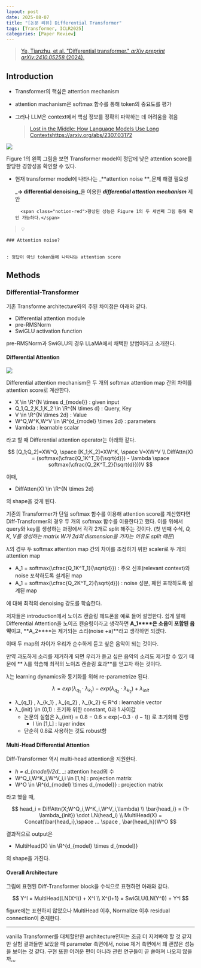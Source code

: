 ```yaml
---
layout: post
date: 2025-08-07
title: "[논문 리뷰] Differential Transformer"
tags: [Transformer, ICLR2025]
categories: [Paper Review]
---
```


> [Ye, Tianzhu, et al. "Differential transformer." ](https://arxiv.org/abs/2410.05258)[_arXiv preprint arXiv:2410.05258_](https://arxiv.org/abs/2410.05258)[ (2024).](https://arxiv.org/abs/2410.05258)



## Introduction

- Transformer의 핵심은 attention mechanism
- attention machanism은 softmax 함수를 통해 token의 중요도를 평가
- 그러나 LLM은 context에서 핵심 정보를 정확히 파악하는 데 어려움을 겪음

	> [Lost in the Middle: How Language Models Use Long Contextshttps://arxiv.org/abs/2307.03172](https://arxiv.org/abs/2307.03172)


![](https://prod-files-secure.s3.us-west-2.amazonaws.com/542b861c-36a8-4051-84e5-8804b6728dba/9083ea56-691a-4752-ae26-47f403431ac8/image.png?X-Amz-Algorithm=AWS4-HMAC-SHA256&X-Amz-Content-Sha256=UNSIGNED-PAYLOAD&X-Amz-Credential=ASIAZI2LB466RUHI3WN3%2F20251003%2Fus-west-2%2Fs3%2Faws4_request&X-Amz-Date=20251003T080100Z&X-Amz-Expires=3600&X-Amz-Security-Token=IQoJb3JpZ2luX2VjEKf%2F%2F%2F%2F%2F%2F%2F%2F%2F%2FwEaCXVzLXdlc3QtMiJIMEYCIQDhsPVjwdY%2FK%2Bo5WsnJOrPcGSHbqP11wkdRKGX%2FOBFawgIhAOCVKllkPLjjV%2BaRBM3Os0Uig%2FpdWWMQU4UHFdg648g1Kv8DCEAQABoMNjM3NDIzMTgzODA1IgxwQPF6CwD382ttghAq3AMiPqQFFSJIjibW7BDNbjBSx93%2BXHltm1hix15urTsOf3A8040DQg9Es1oT03Z37GhDKHiiTznvTXVBXiNRTqSs%2FX%2BXoXe0s3j9dYtxSSYhJSN8FlgrOSIuIelzfGADETI1Fhl%2FdShC59vPq2y51CZzWza0aD%2FXWYJHnByKAOAaCczcDrtGekTQvvoxrxd4eihc7OrJlhE2U%2F6yQtw5h%2FP5tG5lueLx%2Fn6YVpSUoammTVTQqVIfHIsOicnG1h%2Bbbi%2BgOKQAvXYFBo35dNJ8Hs3gdYXIhrfU%2FBDbZ84sm7jK7NyIvM7wO4fWb1KauD3KzqPi1XvH05YCKwPJKd42t17ibCiBkzylCARA3pE6i04Yw9gOGGO6t7c16kNoKrq81ivw5DneK48zCBgsdrQM8auBJ7x%2B0j63PpnUkoyEsliiYJp3lo9w%2BNLyjgt8nrLhpHMO%2BkaUqT85lxEqZRflK4eYXDLYQLOUTkmIk63RZKDWk57XmbmguJq7kHc3VL7dZ0xvz%2B7bxYPNH5tCqwlBsMfz8dkm%2BctprZuBzQ3T%2FcPka%2FpyLZW7Es5lcVkq3YM%2Bo3%2F%2BRttNYXDurmcFVgiAn%2FrN%2B2fA9V%2BqWqemEwozW94rrD9Yl5jRykgjTD0RKTCx6%2F3GBjqkAcn8jJ3ONpso57B5EjbHcz1si83u8o8oCHL92jZFwIF1MRJH8%2BAncCzw1mqMlDzpxWY%2FpDf8Jc5xNOAQeD%2FecbxQd2treXV9lqD11RWS72BK7CUAvWnsASkJhR1wUJWIPbgpYSrQc9ixommRkMq3AsDQ02JBDvCYi2z%2B%2FWonG6aqYF5hU%2BzVTdzBjmvlVK0afnsRqYPA3bXWhr1DpfSf3hTmod6z&X-Amz-Signature=78f352c42c6a55d30a18a562f88de13773b9e16c5efffbda790aa52c83efaa89&X-Amz-SignedHeaders=host&x-amz-checksum-mode=ENABLED&x-id=GetObject)


Figure 1의 왼쪽 그림을 보면 Transformer model이 정답에 낮은 attention score를 할당한 경향성을 확인할 수 있다.

- 현재 transformer model에 나타나는 _**attention noise **_문제 해결 필요성

	_**→ differential denoising**_을 이용한 _**differential attention mechanism**_ 제안


		<span class="notion-red">향상된 성능은 Figure 1의 두 세번째 그림 통해 확인 가능하다.</span>


> 💡 


	### Attention noise?


	: 정답이 아닌 token들에 나타나는 attention score



## Methods



### Differential-Transformer


기존 Transforme architecture와의 주된 차이점은 아래와 같다.

- Differential attention module
- pre-RMSNorm
- SwiGLU activation function

pre-RMSNorm과 SwiGLU의 경우 LLaMA에서 채택한 방법이라고 소개한다.



#### Differential Attention


![](https://prod-files-secure.s3.us-west-2.amazonaws.com/542b861c-36a8-4051-84e5-8804b6728dba/116d70b2-1963-4810-9167-f4c7d8a06e8f/image.png?X-Amz-Algorithm=AWS4-HMAC-SHA256&X-Amz-Content-Sha256=UNSIGNED-PAYLOAD&X-Amz-Credential=ASIAZI2LB466RUHI3WN3%2F20251003%2Fus-west-2%2Fs3%2Faws4_request&X-Amz-Date=20251003T080101Z&X-Amz-Expires=3600&X-Amz-Security-Token=IQoJb3JpZ2luX2VjEKf%2F%2F%2F%2F%2F%2F%2F%2F%2F%2FwEaCXVzLXdlc3QtMiJIMEYCIQDhsPVjwdY%2FK%2Bo5WsnJOrPcGSHbqP11wkdRKGX%2FOBFawgIhAOCVKllkPLjjV%2BaRBM3Os0Uig%2FpdWWMQU4UHFdg648g1Kv8DCEAQABoMNjM3NDIzMTgzODA1IgxwQPF6CwD382ttghAq3AMiPqQFFSJIjibW7BDNbjBSx93%2BXHltm1hix15urTsOf3A8040DQg9Es1oT03Z37GhDKHiiTznvTXVBXiNRTqSs%2FX%2BXoXe0s3j9dYtxSSYhJSN8FlgrOSIuIelzfGADETI1Fhl%2FdShC59vPq2y51CZzWza0aD%2FXWYJHnByKAOAaCczcDrtGekTQvvoxrxd4eihc7OrJlhE2U%2F6yQtw5h%2FP5tG5lueLx%2Fn6YVpSUoammTVTQqVIfHIsOicnG1h%2Bbbi%2BgOKQAvXYFBo35dNJ8Hs3gdYXIhrfU%2FBDbZ84sm7jK7NyIvM7wO4fWb1KauD3KzqPi1XvH05YCKwPJKd42t17ibCiBkzylCARA3pE6i04Yw9gOGGO6t7c16kNoKrq81ivw5DneK48zCBgsdrQM8auBJ7x%2B0j63PpnUkoyEsliiYJp3lo9w%2BNLyjgt8nrLhpHMO%2BkaUqT85lxEqZRflK4eYXDLYQLOUTkmIk63RZKDWk57XmbmguJq7kHc3VL7dZ0xvz%2B7bxYPNH5tCqwlBsMfz8dkm%2BctprZuBzQ3T%2FcPka%2FpyLZW7Es5lcVkq3YM%2Bo3%2F%2BRttNYXDurmcFVgiAn%2FrN%2B2fA9V%2BqWqemEwozW94rrD9Yl5jRykgjTD0RKTCx6%2F3GBjqkAcn8jJ3ONpso57B5EjbHcz1si83u8o8oCHL92jZFwIF1MRJH8%2BAncCzw1mqMlDzpxWY%2FpDf8Jc5xNOAQeD%2FecbxQd2treXV9lqD11RWS72BK7CUAvWnsASkJhR1wUJWIPbgpYSrQc9ixommRkMq3AsDQ02JBDvCYi2z%2B%2FWonG6aqYF5hU%2BzVTdzBjmvlVK0afnsRqYPA3bXWhr1DpfSf3hTmod6z&X-Amz-Signature=821f3d3b09d96a462286a6cb27bed2a57df894a44f1003d59cae01e8acf52456&X-Amz-SignedHeaders=host&x-amz-checksum-mode=ENABLED&x-id=GetObject)


Differential attention mechanism은 두 개의 softmax attention map 간의 차이를 attention score로 계산한다.

- X \in \R^{N \times d\_{model}} : given input
- Q\_1,Q\_2,K\_1,K\_2 \in \R^{N \times d} : Query, Key
- V \in \R^{N \times 2d} : Value
- W^Q,W^K,W^V \in \R^{d\_{model} \times 2d} : parameters
- \lambda : learnable scalar

라고 할 때 Differential attention operator는 아래와 같다.


$$
[Q_1;Q_2]=XW^Q, \space [K_1;K_2]=XW^K, \space V=XW^V \\
DiffAttn(X) = (softmax(\cfrac{Q_1K^T_1}{\sqrt{d}}) - \lambda \space softmax(\cfrac{Q_2K^T_2}{\sqrt{d}}))V
$$


이때,

- DiffAtten(X) \in \R^{N \times 2d}

의 shape을 갖게 된다.


기존의 Transformer가 단일 softmax 함수를 이용해 attention score를 계산했다면 Diff-Transformer의 경우 두 개의 softmax 함수를 이용한다고 했다. 이를 위해서 query와 key를 생성하는 과정에서 각각 2개로 split 해주는 것이다. <span class="notion-red">(첫 번째 수식, </span><span class="notion-red">_Q, K, V를 생성하는 matrix W가 2d의 dismension을 가지는 이유도 split 때문_</span><span class="notion-red">)</span>


 λ의 경우 두 softmax attention map 간의 차이를 조정하기 위한 scaler로 두 개의 attention map

- A\_1 = softmax(\cfrac{Q\_1K^T\_1}{\sqrt{d}}) : 주요 신호(relevant context)와 noise 포착하도록 설계된 map
- A\_1 = softmax(\cfrac{Q\_2K^T\_2}{\sqrt{d}}) : noise 성분, 패턴 포착하도록 설계된 map 

에 대해 최적의 denoising 강도를 학습한다.


저자들은 introduction에서 노이즈 캔슬링 헤드폰을 예로 들어 설명한다. 쉽게 말해 Differential Attention을 노이즈 캔슬링이라고 생각하면 **A\_1****은 소음이 포함된 음악**이고, **A\_2****는 제거되는 소리(noise +a)**라고 생각하면 되겠다. 


이때 두 map의 차이가 우리가 순수하게 듣고 싶은 음악이 되는 것이다. 


만약 과도하게 소리를 제거하게 되면 우리가 듣고 싶은 음악의 소리도 제거할 수 있기 때문에 ** λ를 학습해 최적의 노이즈 캔슬링 효과**를 얻고자 하는 것이다.


λ는 learning dynamics와 동기화를 위해 re-parametrize 된다.


$$
\lambda = exp(\lambda_{q_1} \cdot \lambda_{k_1}) - exp(\lambda_{q_2} \cdot \lambda_{k_2}) + \lambda_{init}
$$

- λ\_{q\_1} , λ\_{k\_1} , λ\_{q\_2} , λ\_{k\_2} ∈ R^d : learnable vector
- λ\_{init} \in (0,1) : 초기화 위한 constant, 0과 1 사이값
	- 논문의 실험은 λ\_{init} = 0.8 − 0.6 × exp(−0.3 · (l − 1)) 로 초기화해 진행
		- l \in [1,L] : layer index
	- 단순히 0.8로 사용하는 것도 robust함


#### **Multi-Head Differential Attention**


Diff-Transformer 역시 multi-head attention을 지원한다.

- _h = d\_{model}/2d__ _: attention head의 수
- W^Q\_i,W^K\_i,W^V\_i,i \in [1,h] : projection matrix
- W^O \in \R^{d\_{model} \times d\_{model}} : projection matrix

라고 했을 때,


$$
head_i = DiffAttn(X;W^Q_i,W^K_i,W^V_i,\lambda) \\
\bar{head_i} = (1-\lambda_{init}) \cdot LN(head_i) \\
MultiHead(X) = Concat(\bar{head_i},\space ... \space , \bar{head_h})W^O
$$


결과적으로 output은

- MultiHead(X) \in \R^{d\_{model} \times d\_{model}}

의 shape을 가진다.



#### Overall Architecture


그림에 표현된 Diff-Transformer block을 수식으로 표현하면 아래와 같다.


$$
Y^l = MultiHead(LN(X^l)) + X^l \\
X^{l+1} = SwiGLU(LN(Y^l)) + Y^l
$$


figure에는 표현하지 않았으나 MultiHead 이후, Normalize 이후 residual connection이 존재한다.


---


vanilla Transformer를 대체할만한 architecture인지는 조금 더 지켜봐야 할 것 같지만 실험 결과들만 보았을 때 parameter 측면에서, noise 제거 측면에서 꽤 괜찮은 성능을 보이는 것 같다. 구현 또한 어려운 편이 아니라 관련 연구들이 곧 쏟아져 나오지 않을까,,,


